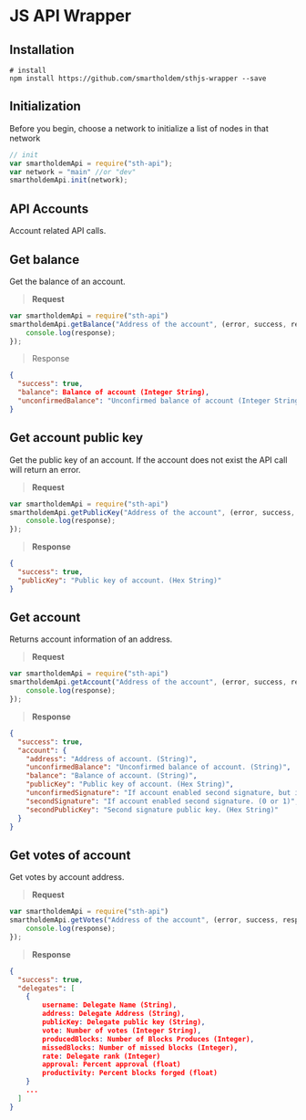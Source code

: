 # JS API Wrapper

## Installation

```shell
# install
npm install https://github.com/smartholdem/sthjs-wrapper --save
```

## Initialization

Before you begin, choose a network to initialize a list of nodes in that network

```js
// init
var smartholdemApi = require("sth-api");
var network = "main" //or "dev"
smartholdemApi.init(network);
```

## API Accounts
Account related API calls.

## Get balance

Get the balance of an account.

> **Request**

```js
var smartholdemApi = require("sth-api")
smartholdemApi.getBalance("Address of the account", (error, success, response) => {
    console.log(response);
});
```

> Response

```json
{
  "success": true,
  "balance": Balance of account (Integer String),
  "unconfirmedBalance": "Unconfirmed balance of account (Integer String)"
}
```

## Get account public key

Get the public key of an account. If the account does not exist the API call will return an error.

> **Request**

```js
var smartholdemApi = require("sth-api")
smartholdemApi.getPublicKey("Address of the account", (error, success, response) => {
    console.log(response);
});
```

> **Response**

```json
{
  "success": true,
  "publicKey": "Public key of account. (Hex String)"
}
```

## Get account

Returns account information of an address.

> **Request**

```js
var smartholdemApi = require("sth-api")
smartholdemApi.getAccount("Address of the account", (error, success, response) => {
    console.log(response);
});
```

> **Response**

```json
{
  "success": true,
  "account": {
    "address": "Address of account. (String)",
    "unconfirmedBalance": "Unconfirmed balance of account. (String)",
    "balance": "Balance of account. (String)",
    "publicKey": "Public key of account. (Hex String)",
    "unconfirmedSignature": "If account enabled second signature, but it's still not confirmed. (0 or 1)",
    "secondSignature": "If account enabled second signature. (0 or 1)",
    "secondPublicKey": "Second signature public key. (Hex String)"
  }
}
```
## Get votes of account
Get votes by account address.

> **Request**

```js
var smartholdemApi = require("sth-api")
smartholdemApi.getVotes("Address of the account", (error, success, response) => {
    console.log(response);
});
```

> **Response**

```json
{
  "success": true,
  "delegates": [
    {
        username: Delegate Name (String),
        address: Delegate Address (String),
        publicKey: Delegate public key (String),
        vote: Number of votes (Integer String),
        producedBlocks: Number of Blocks Produces (Integer),
        missedBlocks: Number of missed blocks (Integer),
        rate: Delegate rank (Integer)
        approval: Percent approval (float)
        productivity: Percent blocks forged (float)
    }
    ...
  ]
}
```
